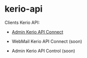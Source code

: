# kerio-api
Clients Kerio API:

* [Admin Kerio API Connect](https://github.com/igiant/connect)

* WebMail Kerio API Connect (soon)

* Admin Kerio API Control (soon)
